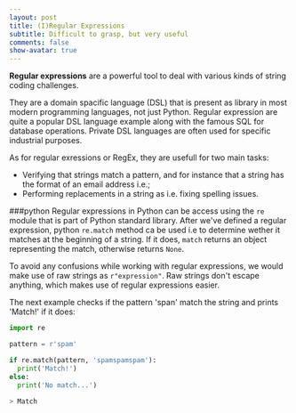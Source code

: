 ```yaml
---
layout: post
title: (I)Regular Expressions
subtitle: Difficult to grasp, but very useful
comments: false
show-avatar: true
---
```


**Regular expressions** are a powerful tool to deal with various kinds of string coding challenges.

They are a domain spacific language (DSL) that is present as library in most modern programming languages, not just Python. Regular expression are quite a popular DSL language example along with the famous SQL for database operations. Private DSL languages are often used for specific industrial purposes.

As for regular exressions or RegEx, they are usefull for two main tasks:
* Verifying that strings match a pattern, and for instance that a string has the format of an email address i.e.;
* Performing replacements in a string as i.e. fixing spelling issues.


###python
Regular expressions in Python can be access using the `re` module that is part of Python standard library.
After we've defined a regular expression, python `re.match` method ca be used i.e to determine wether it matches at the beginning of a string. If it does, `match` returns an object representing the match, otherwise returns `None`.

To avoid any confusions while working with regular expressions, we would make use of raw strings as `r"expression"`.
Raw strings don't escape anything, which makes use of regular expressions easier.

The next example checks if the pattern 'span' match the string and prints 'Match!' if it does:
```python
import re

pattern = r'spam'

if re.match(pattern, 'spamspamspam'):
  print('Match!')
else:
  print('No match...')
  
> Match
```
